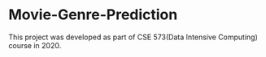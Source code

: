# Movie-Genre-Prediction
This project was developed as part of CSE 573(Data Intensive Computing) course in 2020.
